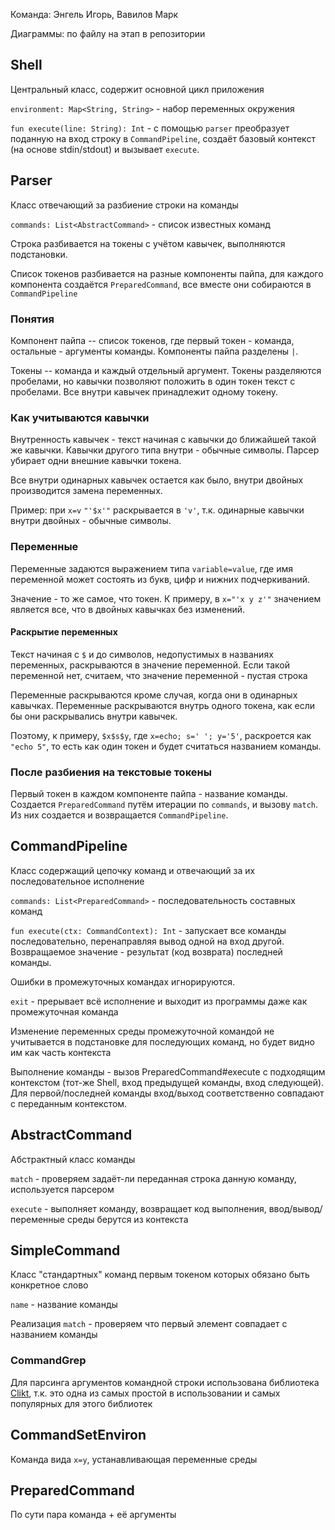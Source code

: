 Команда: Энгель Игорь, Вавилов Марк

Диаграммы: по файлу на этап в репозитории

## Shell   
Центральный класс, содержит основной цикл приложения

`environment: Map<String, String>` - набор переменных окружения  

`fun execute(line: String): Int` - с помощью `parser` преобразует поданную на вход строку в `CommandPipeline`, создаёт базовый контекст (на основе stdin/stdout) и вызывает `execute`.

## Parser
Класс отвечающий за разбиение строки на команды

`commands: List<AbstractCommand>` - список известных команд

Строка разбивается на токены с учётом кавычек, выполняются подстановки.

Список токенов разбивается на разные компоненты пайпа, для каждого компонента создаётся `PreparedCommand`, все вместе они собираются в `CommandPipeline`
  
### Понятия

Компонент пайпа -- список токенов, где первый токен - команда, остальные - аргументы команды. Компоненты пайпа разделены `|`. 

Токены -- команда и каждый отдельный аргумент. 
Токены разделяются пробелами, но кавычки позволяют положить в один токен текст с пробелами. 
Все внутри кавычек принадлежит одному токену. 


### Как учитываются кавычки
Внутренность кавычек - текст начиная с кавычки до ближайшей такой же кавычки. 
Кавычки другого типа внутри - обычные символы. Парсер убирает одни внешние кавычки токена.

Все внутри одинарных кавычек остается как было, внутри двойных производится замена переменных.

Пример: при `x=v` `"'$x'"` раскрывается в `'v'`, т.к. одинарные кавычки внутри двойных - обычные символы. 

### Переменные
Переменные задаются выражением типа `variable=value`, где имя переменной может состоять из букв, цифр и нижних подчеркиваний. 

Значение - то же самое, что токен. К примеру, в `x="'x y z'"` значением является все, что в двойных кавычках без изменений. 

#### Раскрытие переменных

Текст начиная с `$` и до символов, недопустимых в названиях переменных, раскрываются в значение переменной.
Если такой переменной нет, считаем, что значение переменной - пустая строка

Переменные раскрываются кроме случая, когда они в одинарных кавычках. Переменные раскрываются внутрь одного токена, как если бы они раскрывались внутри кавычек.

Поэтому, к примеру, `$x$s$y`, где `x=echo; s=' '; y='5'`, раскроется как `"echo 5"`, то есть как один токен и будет считаться названием команды.


### После разбиения на текстовые токены

Первый токен в каждом компоненте пайпа - название команды. Создается `PreparedCommand` путём итерации по `commands`, и вызову `match`. 
Из них создается и возвращается `CommandPipeline`.
  


## CommandPipeline  
Класс содержащий цепочку команд и отвечающий за их последовательное исполнение 

`commands: List<PreparedCommand>` - последовательность составных команд

`fun execute(ctx: CommandContext): Int` - запускает все команды последовательно, перенаправляя вывод одной на вход другой. Возвращаемое значение - результат (код возврата) последней команды.

Ошибки в промежуточных командах игнорируются. 

`exit` - прерывает всё исполнение и выходит из программы даже как промежуточная команда

Изменение переменных среды промежуточной командой не учитывается в подстановке для последующих команд, но будет видно им как часть контекста

Выполнение команды - вызов PreparedCommand#execute с подходящим контекстом (тот-же Shell, вход предыдущей команды, вход следующей). Для первой/последней команды вход/выход соответственно совпадают с переданным контекстом.

## AbstractCommand
Абстрактный класс команды

`match` - проверяем задаёт-ли переданная строка данную команду, используется парсером

`execute` - выполняет команду, возвращает код выполнения, ввод/вывод/переменные среды берутся из контекста



## SimpleCommand
Класс "стандартных" команд первым токеном которых обязано быть конкретное слово

`name` - название команды

Реализация `match` - проверяем что первый элемент совпадает с названием команды

### CommandGrep
Для парсинга аргументов командной строки использована библиотека [Clikt](https://ajalt.github.io/clikt/), т.к. это одна из самых простой в использовании и самых популярных для этого библиотек


## CommandSetEnviron
Команда вида `x=y`, устанавливающая переменные среды

## PreparedCommand  
  
По сути пара команда + её аргументы
